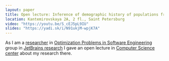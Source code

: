 ```yaml
---
layout: paper
title: Open lecture: Inference of demographic history of populations from genetic data
location: Kantemirovskaya 2A, 2 fl., Saint Petersburg
video: "https://youtu.be/S_cEJ5pL9IU"
slides: "https://yadi.sk/i/N91ukjM-wpjK7A"
---
```


As I am a [researcher](https://research.jetbrains.org/researchers/ekaterina.noskova) in [Optimization Problems in Software Engineering](https://research.jetbrains.org/groups/optimization_problems) group in [JetBrains research](https://research.jetbrains.org/) I gave an open lecture in [Computer Science center](https://compscicenter.ru/) about my research there.

